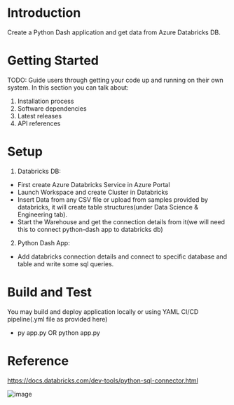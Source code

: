# Introduction 
Create a Python Dash application and get data from Azure Databricks DB. 

# Getting Started
TODO: Guide users through getting your code up and running on their own system. In this section you can talk about:
1.	Installation process
2.	Software dependencies
3.	Latest releases
4.	API references

# Setup
1. Databricks DB:
- First create Azure Databricks Service in Azure Portal
- Launch Workspace and create Cluster in Databricks
- Insert Data from any CSV file or upload from samples provided by databricks, it will create table structures(under Data Science & Engineering tab).
- Start the Warehouse and get the connection details from it(we will need this to connect python-dash app to databricks db)

2. Python Dash App:
- Add databricks connection details and connect to specific database and table and write some sql queries.

# Build and Test
You may build and deploy application locally or using YAML CI/CD pipeline(.yml file as provided here)
- py app.py OR python app.py

# Reference
https://docs.databricks.com/dev-tools/python-sql-connector.html

![image](https://user-images.githubusercontent.com/94110694/220609937-fc5c323f-573d-4838-85dc-58bd407858dd.png)
